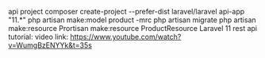 api project
composer create-project --prefer-dist laravel/laravel api-app "11.*"
php artisan make:model product -mrc
php artisan migrate
php artisan make:resource Prortisan make:resource ProductResource
Laravel 11 rest api tutorial: video link: https://www.youtube.com/watch?v=WumgBzENYYk&t=35s